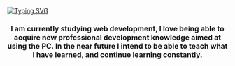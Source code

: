 [![Typing SVG](https://readme-typing-svg.demolab.com?font=Fira+Code&pause=1000&color=F7380C&random=false&width=435&lines=Hello+dear!+My+name+is+Alan+😄)](https://git.io/typing-svg)


<div id="header" align="center">
  
  
<h3 align="center">
I am currently studying web development, I love being able to acquire new professional development knowledge aimed at using the PC. In the near future I intend to be able to teach what I have learned, and continue learning constantly.</h3>
</div>

